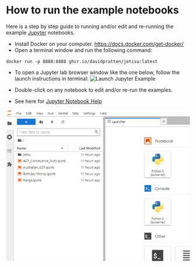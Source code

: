 # How to run the example notebooks
Here is a step by step guide to running and/or edit and re-running the example [Jupyter](https://jupyter.org/) notebooks.

- Install Docker on your computer. https://docs.docker.com/get-docker/
- Open a terminal window and run the following command:
```shell
docker run -p 8888:8888 ghcr.io/davidpratten/jetisu:latest
```
- To open a Jupyter lab browser window like the one below, follow the launch instructions in terminal: 
![Launch Jupyter Example](launch_jupyter.png|width=717)
- Double-click on any notebook to edit and/or re-run the examples.

- See here for [Jupyter Notebook Help](https://jupyter-notebook.readthedocs.io/en/stable/notebook.html)

![img.png](jetisu_jupyter_lab.png)